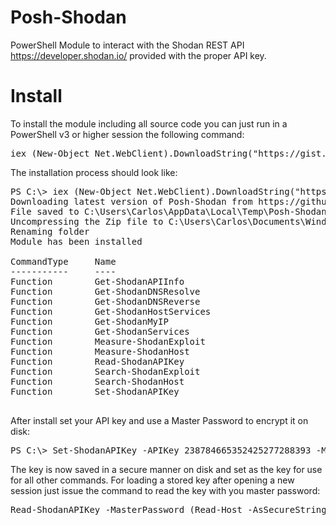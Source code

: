 Posh-Shodan
===========

PowerShell Module to interact with the Shodan REST API https://developer.shodan.io/ provided with the proper API key. 

# Install
To install the module including all source code you can just run in a PowerShell v3 or higher session the following command:
<pre>
iex (New-Object Net.WebClient).DownloadString("https://gist.githubusercontent.com/darkoperator/9378450/raw/7244d3db5c0234549a018faa41fc0a2af4f9592d/PoshShodanInstall.ps1")
</pre>

The installation process should look like:
<pre>
PS C:\> iex (New-Object Net.WebClient).DownloadString("https://gist.githubusercontent.com/darkoperator/9378450/raw/7244d3db5c0234549a018faa41fc0a2af4f9592d/PoshShodanInstall.ps1")
Downloading latest version of Posh-Shodan from https://github.com/darkoperator/Posh-Shodan/archive/master.zip
File saved to C:\Users\Carlos\AppData\Local\Temp\Posh-Shodan.zip
Uncompressing the Zip file to C:\Users\Carlos\Documents\WindowsPowerShell\Modules
Renaming folder
Module has been installed

CommandType     Name                                               ModuleName
-----------     ----                                               ----------
Function        Get-ShodanAPIInfo                                  Posh-Shodan
Function        Get-ShodanDNSResolve                               Posh-Shodan
Function        Get-ShodanDNSReverse                               Posh-Shodan
Function        Get-ShodanHostServices                             Posh-Shodan
Function        Get-ShodanMyIP                                     Posh-Shodan
Function        Get-ShodanServices                                 Posh-Shodan
Function        Measure-ShodanExploit                              Posh-Shodan
Function        Measure-ShodanHost                                 Posh-Shodan
Function        Read-ShodanAPIKey                                  Posh-Shodan
Function        Search-ShodanExploit                               Posh-Shodan
Function        Search-ShodanHost                                  Posh-Shodan
Function        Set-ShodanAPIKey                                   Posh-Shodan

</pre>

After install set your API key and use a Master Password to encrypt it on disk:
<pre>
PS C:\> Set-ShodanAPIKey -APIKey 238784665352425277288393 -MasterPassword (Read-Host -AsSecureString)
</pre>
The key is now saved in a secure manner on disk and set as the key for use for all other commands.
For loading a stored key after opening a new session just issue the command to read the key with you master password:
<pre>
Read-ShodanAPIKey -MasterPassword (Read-Host -AsSecureString)
</pre>